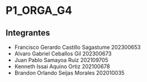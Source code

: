# P1_ORGA_G4

## Integrantes
* Francisco Gerardo Castillo Sagastume 202300653
* Alvaro Gabriel Ceballos Gil 202300673
* Juan Pablo Samayoa Ruiz 202109705
* Kenneth Issai Aquino Ortiz 202100678
* Brandon Orlando Seijas Morales 202010035
